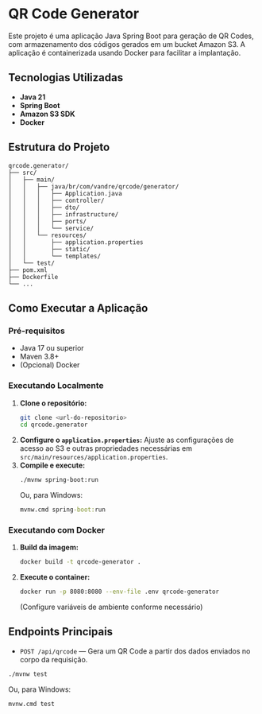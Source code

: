 # QR Code Generator

Este projeto é uma aplicação Java Spring Boot para geração de QR Codes, com armazenamento dos códigos gerados em um bucket Amazon S3. A aplicação é containerizada usando Docker para facilitar a implantação.

## Tecnologias Utilizadas

- **Java 21**
- **Spring Boot**
- **Amazon S3 SDK** 
- **Docker**

## Estrutura do Projeto

```
qrcode.generator/
├── src/
│   ├── main/
│   │   ├── java/br/com/vandre/qrcode/generator/
│   │   │   ├── Application.java
│   │   │   ├── controller/
│   │   │   ├── dto/
│   │   │   ├── infrastructure/
│   │   │   ├── ports/
│   │   │   └── service/
│   │   └── resources/
│   │       ├── application.properties
│   │       ├── static/
│   │       └── templates/
│   └── test/
├── pom.xml
├── Dockerfile
└── ...
```

## Como Executar a Aplicação

### Pré-requisitos
- Java 17 ou superior
- Maven 3.8+
- (Opcional) Docker

### Executando Localmente

1. **Clone o repositório:**
   ```sh
   git clone <url-do-repositorio>
   cd qrcode.generator
   ```
2. **Configure o `application.properties`:**
   Ajuste as configurações de acesso ao S3 e outras propriedades necessárias em `src/main/resources/application.properties`.
3. **Compile e execute:**
   ```sh
   ./mvnw spring-boot:run
   ```
   Ou, para Windows:
   ```cmd
   mvnw.cmd spring-boot:run
   ```

### Executando com Docker

1. **Build da imagem:**
   ```sh
   docker build -t qrcode-generator .
   ```
2. **Execute o container:**
   ```sh
   docker run -p 8080:8080 --env-file .env qrcode-generator
   ```
   (Configure variáveis de ambiente conforme necessário)

## Endpoints Principais

- `POST /api/qrcode` — Gera um QR Code a partir dos dados enviados no corpo da requisição.

```sh
./mvnw test
```
Ou, para Windows:
```cmd
mvnw.cmd test
```

